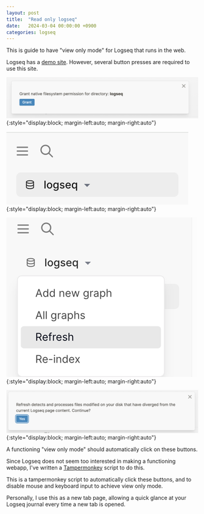 ```yaml
---
layout: post
title:  "Read only logseq"
date:   2024-03-04 00:00:00 +0900
categories: logseq
---
```

This is guide to have "view only mode" for Logseq that runs in the web.

Logseq has a [demo site](https://demo.logseq.com/). However, several button presses are required to use this site.

![Step 1](/assets/2024-03-04-Read-Only-Logseq/1.png){:style="display:block; margin-left:auto; margin-right:auto"}

![Step 2](/assets/2024-03-04-Read-Only-Logseq/2.png){:style="display:block; margin-left:auto; margin-right:auto"}

![Step 3](/assets/2024-03-04-Read-Only-Logseq/3.png){:style="display:block; margin-left:auto; margin-right:auto"}

![Step 4](/assets/2024-03-04-Read-Only-Logseq/4.png){:style="display:block; margin-left:auto; margin-right:auto"}

A functioning "view only mode" should automatically click on these buttons. 

Since Logseq does not seem too interested in making a functioning webapp, I've written a [Tampermonkey](https://tampermonkey.net/) script to do this. 

This is a tampermonkey script to automatically click these buttons, and to disable mouse and keyboard input to achieve view only mode.

<script src="https://gist.github.com/yuyangchee98/1dc49651895b9d4086c8e5622b56911b.js"></script>

Personally, I use this as a new tab page, allowing a quick glance at your Logseq journal every time a new tab is opened.